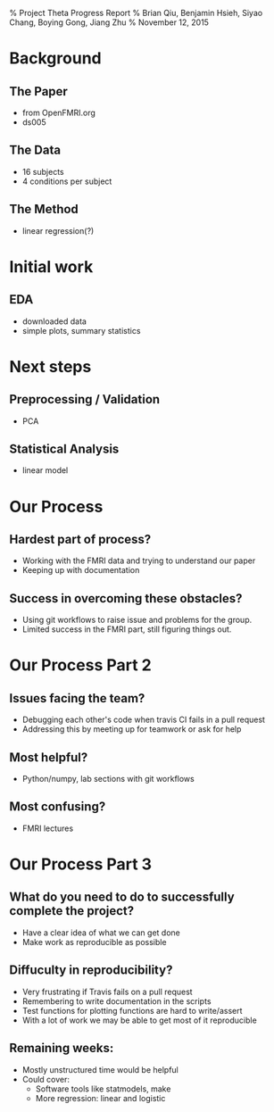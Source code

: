 % Project Theta Progress Report
% Brian Qiu, Benjamin Hsieh, Siyao Chang, Boying Gong, Jiang Zhu
% November 12, 2015

# Background

## The Paper

- from OpenFMRI.org
- ds005

## The Data

- 16 subjects
- 4 conditions per subject

## The Method

- linear regression(?)

# Initial work

## EDA

- downloaded data
- simple plots, summary statistics

# Next steps

## Preprocessing / Validation

- PCA

## Statistical Analysis

- linear model

# Our Process

## Hardest part of process?
- Working with the FMRI data and trying to understand our paper
- Keeping up with documentation 

## Success in overcoming these obstacles?
- Using git workflows to raise issue and problems for the group.
- Limited success in the FMRI part, still figuring things out. 

# Our Process Part 2
## Issues facing the team?
- Debugging each other's code when travis CI fails in a pull request
- Addressing this by meeting up for teamwork or ask for help

## Most helpful?
- Python/numpy, lab sections with git workflows

## Most confusing?
- FMRI lectures

# Our Process Part 3

## What do you need to do to successfully complete the project?
- Have a clear idea of what we can get done
- Make work as reproducible as possible

## Diffuculty in reproducibility?
- Very frustrating if Travis fails on a pull request
- Remembering to write documentation in the scripts
- Test functions for plotting functions are hard to write/assert
- With a lot of work we may be able to get most of it reproducible

## Remaining weeks:
- Mostly unstructured time would be helpful
- Could cover:
  - Software tools like statmodels, make
  - More regression: linear and logistic
